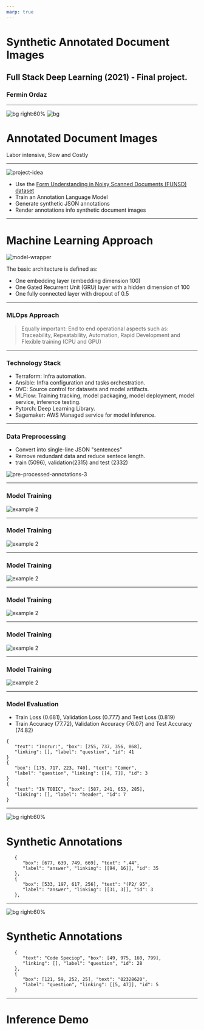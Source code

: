 ```yaml
---
marp: true
---
```


# Synthetic Annotated Document Images

## Full Stack Deep Learning (2021) - Final project.

### Fermin Ordaz

---

![bg right:60%](funsd-doc-sample1.png)
![bg](raw-annotations.png)

# Annotated Document Images

Labor intensive, Slow and Costly

---

![project-idea](/Users/fordaz/Courses/Berkeley/FullStackDeepLearning2021/Project/project-idea.png)

- Use the [Form Understanding in Noisy Scanned Documents (FUNSD) dataset](https://guillaumejaume.github.io/FUNSD/)
- Train an Annotation Language Model
- Generate synthetic JSON annotations
- Render annotations info synthetic document images

---

# Machine Learning Approach

![model-wrapper](model-wrapper.png)

The basic architecture is defined as:

- One embedding layer (embedding dimension 100)
- One Gated Recurrent Unit (GRU) layer with a hidden dimension of 100
- One fully connected layer with dropout of 0.5

---

### MLOps Approach

> Equally important: End to end operational aspects such as: Traceability, Repeatability, Automation, Rapid Development and Flexible training (CPU and GPU)

---

### Technology Stack

- Terraform: Infra automation.
- Ansible: Infra configuration and tasks orchestration.
- DVC: Source control for datasets and model artifacts.
- MLFlow: Training tracking, model packaging, model deployment, model service, inference testing.
- Pytorch: Deep Learning Library.
- Sagemaker: AWS Managed service for model inference.

---

### Data Preprocessing

- Convert into single-line JSON "sentences"
- Remove redundant data and reduce sentece length.
- train (5096), validation(2315) and test (2332)

![pre-processed-annotations-3](pre-processed-annotations-3.png)

---

### Model Training

![example 2](mlflow-runs.png)

---

### Model Training
 
![example 2](mlflow-params.png)

---

### Model Training

![example 2](mlflow-metrics.png)

---

### Model Training

![example 2](mlflow-train-loss.png)

---

### Model Training

![example 2](mlflow-train-acc.png)

---

### Model Training

![example 2](mlflow-runs-comparison.png)

---

### Model Evaluation

- Train Loss (0.681), Validation Loss (0.777) and Test Loss (0.819)
- Train Accuracy (77.72), Validation Accuracy (76.07) and Test Accuracy (74.82)

```
{
   "text": "Incrur:", "box": [255, 737, 356, 868],
   "linking": [], "label": "question", "id": 41
}
{
   "box": [175, 717, 223, 740], "text": "Comer",
   "label": "question", "linking": [[4, 7]], "id": 3
}
{
   "text": "IN TOBIC", "box": [587, 241, 653, 285],
   "linking": [], "label": "header", "id": 7
}
```

---

![bg right:60%](synthetic-image-blocks-2.png)

# Synthetic Annotations

```
   {
      "box": [677, 639, 749, 669], "text": ".44", 
      "label": "answer", "linking": [[94, 16]], "id": 35
   }, 
   {
      "box": [533, 197, 617, 256], "text": "(P2/ 95", 
      "label": "answer", "linking": [[31, 3]], "id": 3
   }, 
```

---

![bg right:60%](synthetic-image-blocks-3.png)

# Synthetic Annotations

```
   {
      "text": "Code Speciop", "box": [49, 975, 160, 799], 
      "linking": [], "label": "question", "id": 28
   }, 
   {
      "box": [121, 59, 252, 25], "text": "02328620", 
      "label": "question", "linking": [[5, 47]], "id": 5
   }
```

---

# Inference Demo